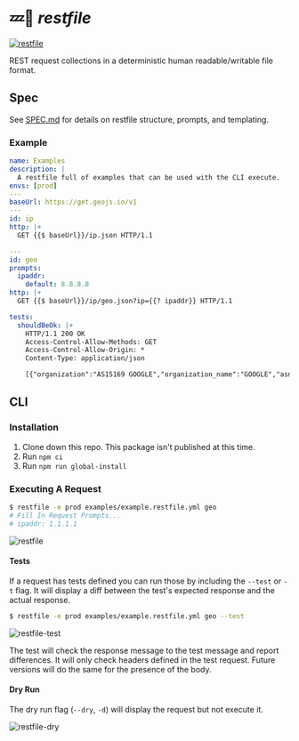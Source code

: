 # 💤📄 _restfile_

[![restfile](https://github.com/testingrequired/restfile-ts/actions/workflows/ci.yml/badge.svg)](https://github.com/testingrequired/restfile-ts/actions/workflows/ci.yml)

REST request collections in a deterministic human readable/writable file format.

## Spec

See [SPEC.md](SPEC.md) for details on restfile structure, prompts, and templating.

### Example

<!-- prettier-ignore -->
```yaml
name: Examples
description: |
  A restfile full of examples that can be used with the CLI execute.
envs: [prod]
---
baseUrl: https://get.geojs.io/v1
---
id: ip
http: |+
  GET {{$ baseUrl}}/ip.json HTTP/1.1

---
id: geo
prompts:
  ipaddr:
    default: 8.8.8.8
http: |+
  GET {{$ baseUrl}}/ip/geo.json?ip={{? ipaddr}} HTTP/1.1

tests:
  shouldBeOk: |+
    HTTP/1.1 200 OK
    Access-Control-Allow-Methods: GET
    Access-Control-Allow-Origin: *
    Content-Type: application/json

    [{"organization":"AS15169 GOOGLE","organization_name":"GOOGLE","asn":15169,"area_code":"0","country_code":"US","country_code3":"USA","continent_code":"NA","ip":"8.8.8.8","latitude":"37.751","longitude":"-97.822","accuracy":1000,"country":"United States","timezone":"America\/Chicago"}]

```

## CLI

### Installation

1. Clone down this repo. This package isn't published at this time.
2. Run `npm ci`
3. Run `npm run global-install`

### Executing A Request

```bash
$ restfile -e prod examples/example.restfile.yml geo
# Fill In Request Prompts...
# ipaddr: 1.1.1.1
```

![restfile](https://user-images.githubusercontent.com/728215/171736440-29ef2be6-c3d0-44ca-8d42-41b1ad3ba9e0.gif)

#### Tests

If a request has tests defined you can run those by including the `--test` or `-t` flag. It will display a diff between the test's expected response and the actual response.

```bash
$ restfile -e prod examples/example.restfile.yml geo --test
```

![restfile-test](https://user-images.githubusercontent.com/728215/171737072-e822248b-24e5-473a-94ae-dcd994b1add1.gif)

The test will check the response message to the test message and report differences. It will only check headers defined in the test request. Future versions will do the same for the presence of the body.

#### Dry Run

The dry run flag (`--dry`, `-d`) will display the request but not execute it.

![restfile-dry](https://user-images.githubusercontent.com/728215/171737565-b9ff3aec-102c-4e90-a239-520dab35932c.gif)
